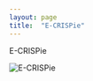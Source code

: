 ```yaml
---
layout: page
title:  "E-CRISPie"
---
```


E-CRISPie

![E-CRISPie](/engineering/images/Figure2-E-CRISPie.gif)

[^1]: Footnote one
